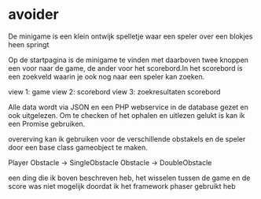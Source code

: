 # avoider

De minigame is een klein ontwijk spelletje waar een speler over een blokjes heen springt

Op de startpagina is de minigame te vinden met daarboven twee knoppen een voor naar de game, de ander voor het scorebord.In het scorebord is een zoekveld waarin je ook nog naar een speler kan zoeken.

view 1: game
view 2: scorebord
view 3: zoekresultaten scorebord

Alle data wordt via JSON en een PHP webservice in de database gezet en ook uitgelezen. Om te checken of het ophalen en uitlezen gelukt is kan ik een Promise gebruiken. 

overerving kan ik gebruiken voor de verschillende obstakels en de speler door een base class gameobject te maken.

Player 
Obstacle -> SingleObstacle
Obstacle -> DoubleObstacle

een ding die ik boven beschreven heb, het wisselen tussen de game en de score was niet mogelijk doordat ik het framework phaser gebruikt heb
